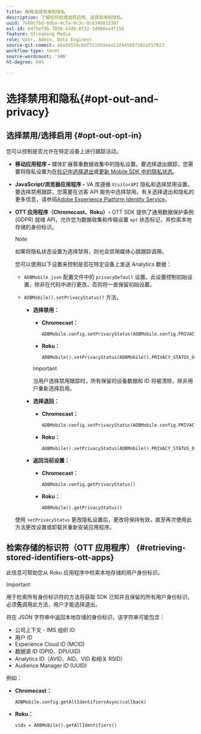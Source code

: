 ```yaml
---
title: 解释选择禁用和隐私
description: 了解如何处理选择启用、选择禁用和隐私。
uuid: 7e60c7bd-8dba-4c7a-9c3c-0c634b815397
exl-id: 64f5ef2b-7850-43d8-8f32-3d008ea4f156
feature: Streaming Media
role: User, Admin, Data Engineer
source-git-commit: a6a9d550cbdf511b93eea132445607102a557823
workflow-type: tm+mt
source-wordcount: '346'
ht-degree: 94%

---
```


# 选择禁用和隐私{#opt-out-and-privacy}

## 选择禁用/选择启用 {#opt-out-opt-in}

您可以控制是否允许在特定设备上进行跟踪活动。

* **移动应用程序 –** 媒体扩展尊重数据收集中的隐私设置。要选择退出跟踪，您需要将隐私设置为[在标记中选择退出](https://developer.adobe.com/client-sdks/documentation/getting-started/create-a-mobile-property/#create-a-mobile-property)或[更新 Mobile SDK 中的隐私状态](https://developer.adobe.com/client-sdks/resources/privacy-and-gdpr/#getprivacystatus)。
* **JavaScript/浏览器应用程序 -** VA 库遵循 `VisitorAPI` 隐私和选择禁用设置。要选择禁用跟踪，您需要在访客 API 服务中选择禁用。有关选择退出和隐私的更多信息，请参阅[Adobe Experience Platform Identity Service](https://experienceleague.adobe.com/docs/id-service/using/home.html?lang=zh-Hans)。
* **OTT 应用程序（Chromecast、Roku）-** OTT SDK 提供了通用数据保护条例 (GDPR) 就绪 API，允许您为数据收集和传输设置 `opt` 状态标记，并检索本地存储的身份标识。

  >[!NOTE]
  >
  >如果将隐私状态设置为选择禁用，则也会禁用媒体心跳跟踪调用。

  您可以使用以下设置来控制是否在特定设备上发送 Analytics 数据：

   * `ADBMobile.json` 配置文件中的 `privacyDefault` 设置。此设置控制初始设置，除非在代码中进行更改，否则将一直保留初始设置。

   * `ADBMobile().setPrivacyStatus()` 方法。

      * **选择禁用：**

         * **Chromecast：**

           ```
           ADBMobile.config.setPrivacyStatus(ADBMobile.config.PRIVACY_STATUS_OPT_OUT)
           ```

         * **Roku：**

           ```
           ADBMobile().setPrivacyStatus(ADBMobile().PRIVACY_STATUS_OPT_OUT)
           ```

        >[!IMPORTANT]
        >
        >当用户选择禁用跟踪时，所有保留的设备数据和 ID 将被清除，除非用户重新选择启用。

      * **选择退回：**

         * **Chromecast：**

           ```
           ADBMobile.config.setPrivacyStatus(ADBMobile.config.PRIVACY_STATUS_OPT_IN)
           ```

         * **Roku：**

           ```
           ADBMobile().setPrivacyStatus(ADBMobile().PRIVACY_STATUS_OPT_IN)
           ```

      * **返回当前设置：**

         * **Chromecast：**

           ```
           ADBMobile.config.getPrivacyStatus()
           ```

         * **Roku：**

           ```
           ADBMobile().getPrivacyStatus()
           ```

  使用 `setPrivacyStatus` 更改隐私设置后，更改将保持有效，直至再次使用此方法更改设置或卸载并重新安装应用程序。

## 检索存储的标识符（OTT 应用程序） {#retrieving-stored-identifiers-ott-apps}

此信息可帮助您从 Roku 应用程序中检索本地存储的用户身份标识。

>[!IMPORTANT]
>
>用于检索所有身份标识符的方法将获取 SDK 已知并且保留的所有用户身份标识。必须&#x200B;**先**&#x200B;调用此方法，用户才能选择退出。

将在 JSON 字符串中返回本地存储的身份标识，该字符串可能包含：

* 公司上下文 - IMS 组织 ID
* 用户 ID
* Experience Cloud ID (MCID)
* 数据源 ID (DPID、DPUUID)
* Analytics ID（AVID、AID、VID 和相关 RSID）
* Audience Manager ID (UUID)

例如：

* **Chromecast：**

  ```
  ADBMobile.config.getAllIdentifiersAsync(callback)
  ```

* **Roku：**

  ```
  vids = ADBMobile().getAllIdentifiers()
  ```
